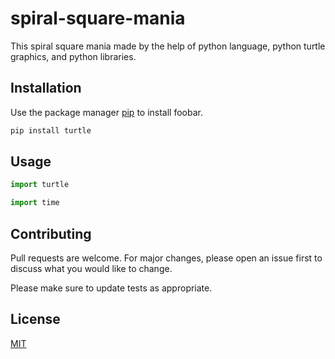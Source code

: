 # spiral-square-mania
This spiral square mania made by the help of python language, python turtle graphics, and python libraries.



## Installation

Use the package manager [pip](https://pypi.org/project/turtle/) to install foobar.

```bash
pip install turtle
```

## Usage

```python
import turtle
```
```python
import time
```

## Contributing
Pull requests are welcome. For major changes, please open an issue first to discuss what you would like to change.

Please make sure to update tests as appropriate.

## License
[MIT](https://choosealicense.com/licenses/mit/)




